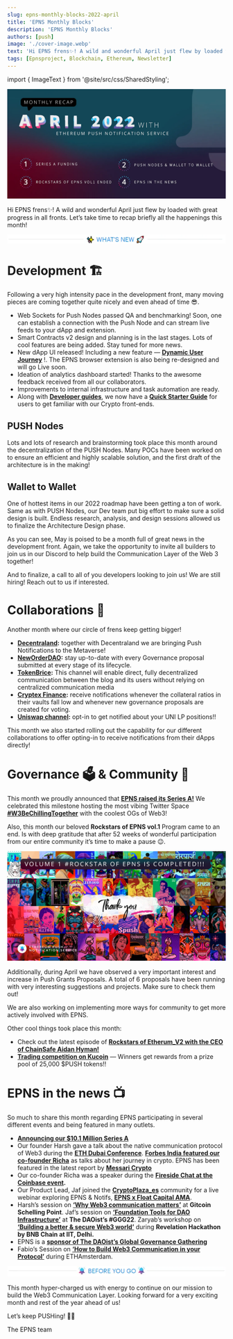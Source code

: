 ```yaml
---
slug: epns-monthly-blocks-2022-april
title: 'EPNS Monthly Blocks'
description: 'EPNS Monthly Blocks'
authors: [push]
image: './cover-image.webp'
text: 'Hi EPNS frens✨! A wild and wonderful April just flew by loaded with great progress in all fronts. Let’s take time to recap briefly all the happenings this month!'
tags: [Epnsproject, Blockchain, Ethereum, Newsletter]
---
```


import { ImageText } from '@site/src/css/SharedStyling';

![Cover image of EPNS Monthly Blocks](./cover-image.webp)

<!--truncate-->

Hi EPNS frens✨! A wild and wonderful April just flew by loaded with great progress in all fronts. Let’s take time to recap briefly all the happenings this month!

![First image of EPNS Monthly Blocks](./image-1.webp)

# Development 🏗️

Following a very high intensity pace in the development front, many moving pieces are coming together quite nicely and even ahead of time 😎.

- Web Sockets for Push Nodes passed QA and benchmarking! Soon, one can establish a connection with the Push Node and can stream live feeds to your dApp and extension.
- Smart Contracts v2 design and planning is in the last stages. Lots of cool features are being added. Stay tuned for more news.
- New dApp UI released! Including a new feature — [**Dynamic User Journey**](https://app.epns.io/#/live_walkthrough) !. The EPNS browser extension is also being re-designed and will go Live soon.
- Ideation of analytics dashboard started! Thanks to the awesome feedback received from all our collaborators.
- Improvements to internal infrastructure and task automation are ready.
- Along with [**Developer guides**](https://docs.epns.io/developer-zone/developer-guides), we now have a [**Quick Starter Guide**](https://getstarted.epns.io/) for users to get familiar with our Crypto front-ends.

## PUSH Nodes

Lots and lots of research and brainstorming took place this month around the decentralization of the PUSH Nodes. Many POCs have been worked on to ensure an efficient and highly scalable solution, and the first draft of the architecture is in the making!

## Wallet to Wallet

One of hottest items in our 2022 roadmap have been getting a ton of work. Same as with PUSH Nodes, our Dev team put big effort to make sure a solid design is built. Endless research, analysis, and design sessions allowed us to finalize the Architecture Design phase.

As you can see, May is poised to be a month full of great news in the development front. Again, we take the opportunity to invite all builders to join us in our Discord to help build the Communication Layer of the Web 3 together!

And to finalize, a call to all of you developers looking to join us! We are still hiring! Reach out to us if interested.

# Collaborations 🎎

Another month where our circle of frens keep getting bigger!

- [**Decentraland**](https://twitter.com/epnsproject/status/1513880223158259713?s=20&t=WWi7EuwiutzYnD_lRUvPYg)**:** together with Decentraland we are bringing Push Notifications to the Metaverse!
- [**NewOrderDAO**](https://twitter.com/epnsproject/status/1511751013019004932?s=20&t=ut205n-ZwzWY5yCX6Z6TPQ)**:** stay up-to-date with every Governance proposal submitted at every stage of its lifecycle.
- [**TokenBrice**](https://twitter.com/epnsproject/status/1512063389899509767?s=20&t=ut205n-ZwzWY5yCX6Z6TPQ)**:** This channel will enable direct, fully decentralized communication between the blog and its users without relying on centralized communication media
- [**Cryptex Finance**](https://twitter.com/epnsproject/status/1516056107978207234?s=20&t=cS2sBYgkq_0SU5hc5a6RCA)**:** receive notifications whenever the collateral ratios in their vaults fall low and whenever new governance proposals are created for voting.
- [**Uniswap channel**](https://twitter.com/epnsproject/status/1514264950033715210?s=20&t=WWi7EuwiutzYnD_lRUvPYg)**:** opt-in to get notified about your UNI LP positions!!

This month we also started rolling out the capability for our different collaborations to offer opting-in to receive notifications from their dApps directly!

# Governance 🗳 ️& Community 🎪

This month we proudly announced that [**EPNS raised its Series A!**](https://twitter.com/epnsproject/status/1514605465530818567?s=20&t=oi-Kte8bP5_KFiveAp7fkA) We celebrated this milestone hosting the most vibing Twitter Space [**#W3BeChillingTogether**](https://twitter.com/epnsproject/status/1514608318022447104?s=20&t=WWi7EuwiutzYnD_lRUvPYg) with the coolest OGs of Web3!

Also, this month our beloved **Rockstars of EPNS vol.1** Program came to an end. Is with deep gratitude that after 52 weeks of wonderful participation from our entire community it’s time to make a pause 😉.

![Second image of EPNS Monthly Blocks](./image-2.webp)

Additionally, during April we have observed a very important interest and increase in Push Grants Proposals. A total of 6 proposals have been running with very interesting suggestions and projects. Make sure to check them out!

We are also working on implementing more ways for community to get more actively involved with EPNS.

Other cool things took place this month:

- Check out the latest episode of [**Rockstars of Etherum_V2 with the CEO of ChainSafe Aidan Hyman!**](https://twitter.com/epnsproject/status/1511046991266316288?s=20&t=ut205n-ZwzWY5yCX6Z6TPQ)
- [**Trading competition on Kucoin**](https://twitter.com/epnsproject/status/1519255874539487232?s=20&t=XZ0-MNqu95YwXr9QdcjsNQ) — Winners get rewards from a prize pool of 25,000 $PUSH tokens!!

# EPNS in the news 📺

So much to share this month regarding EPNS participating in several different events and being featured in many outlets.

- [**Announcing our $10.1 Million Series A**](https://twitter.com/epnsproject/status/1514605465530818567?s=20&t=WWi7EuwiutzYnD_lRUvPYg)
- Our founder Harsh gave a talk about the native communication protocol of Web3 during the [**ETH Dubai Conference**](https://twitter.com/epnsproject/status/1509418212852699137?s=20&t=9KCvF6iFsHoameVUl6DArw). [**Forbes India featured our co-founder Richa**](https://twitter.com/epnsproject/status/1509938649906876417?s=20&t=9KCvF6iFsHoameVUl6DArw) as talks about her journey in crypto. EPNS has been featured in the latest report by [**Messari Crypto**](https://twitter.com/epnsproject/status/1507356913557975048?s=20&t=GcgnI2ptXC05cTcw6bQ05A)
- Our co-founder Richa was a speaker during the [**Fireside Chat at the Coinbase event**](https://twitter.com/epnsproject/status/1511729688783507457?s=20&t=ut205n-ZwzWY5yCX6Z6TPQ)**.**
- Our Product Lead, Jaf joined the [**CryptoPlaza_es**](https://twitter.com/epnsproject/status/1509093328159232002?s=20&t=9KCvF6iFsHoameVUl6DArw) community for a live webinar exploring EPNS & Notifs, [**EPNS x Float Capital AMA**](https://twitter.com/epnsproject/status/1509458079909552129?s=20&t=9KCvF6iFsHoameVUl6DArw).
- Harsh’s session on [**‘Why Web3 communication matters’**](https://twitter.com/epnsproject/status/1516778726276665347?s=20&t=cS2sBYgkq_0SU5hc5a6RCA) at **Gitcoin Schelling Point**. Jaf’s session on [**‘Foundation Tools for DAO Infrastructure’**](https://twitter.com/epnsproject/status/1516084856312442887?s=20&t=cS2sBYgkq_0SU5hc5a6RCA) at **The DAOist’s #GGG22**. Zaryab’s workshop on [**‘Building a better & secure Web3 world’**](https://twitter.com/epnsproject/status/1514966816908488706?s=20&t=cS2sBYgkq_0SU5hc5a6RCA) during **Revelation Hackathon by BNB Chain at IIT, Delhi.**
- EPNS is a [**sponsor of The DAOist’s Global Governance Gathering**](https://twitter.com/epnsproject/status/1515664456017408001?s=20&t=cS2sBYgkq_0SU5hc5a6RCA)
- Fabio’s Session on [**‘How to Build Web3 Communication in your Protocol’**](https://twitter.com/epnsproject/status/1517760182935244800?s=20&t=XZ0-MNqu95YwXr9QdcjsNQ) during ETHAmsterdam.

![Third image of EPNS Monthly Blocks](./image-3.webp)

This month hyper-charged us with energy to continue on our mission to build the Web3 Communication Layer. Looking forward for a very exciting month and rest of the year ahead of us!

Let’s keep PUSHing! 💪🏼

The EPNS team
